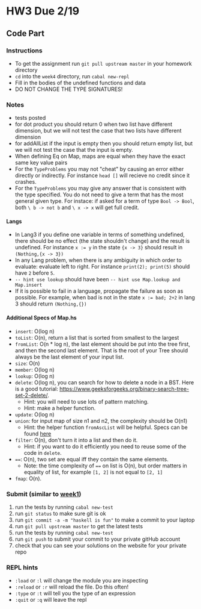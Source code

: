 # HW3 Due 2/19

## Code Part
### Instructions
* To get the assignment run ```git pull upstream master``` in your homework directory
* `cd` into the `week4` directory, run `cabal new-repl`
* Fill in the bodies of the undefined functions and data
* DO NOT CHANGE THE TYPE SIGNATURES!

### Notes
* tests posted
* for dot product you should return 0 when two list have different dimension, but we will not test the case that two lists have different dimension
* for addAllList if the input is empty then you should return empty list, but we will not test the case that the input is empty.
* When defining Eq on Map, maps are equal when they have the exact same key value pairs
* For the `TypeProblems` you may not "cheat" by causing an error either directly or indirectly.  For instance `head []` will recieve no credit since it crashes.
* For the `TypeProblems` you may give any answer that is consistent with the type specified.  You do not need to give a term that has the most general given type.  For instace: if asked for a term of type `Bool -> Bool`, both `\ b -> not b` and `\ x -> x` will get full credit.
#### Langs
* In Lang3 if you define one variable in terms of something undefined, there should be no effect (the state shouldn't change) and the result is undefined.  For instance `x := y` in the state `{x -> 3}` should result in `(Nothing,{x -> 3})`
* In any Lang problem, when there is any ambiguity in which order to evaluate:  evaluate left to right. For instance `print(2); print(5)` should have `2` before `5`.
* `-- hint use lookup` should have been `-- hint use Map.lookup and Map.insert`
* If it is possible to fail in a language, propagate the failure as soon as possible.  For example, when bad is not in the state `x := bad; 2+2` in lang 3 should return `(Nothing,{})`
#### Additional Specs of Map.hs
- `insert`: O(log n)
- `toList`: O(n), return a list that is sorted from smallest to the largest
- `fromList`: O(n * log n), the last element should be put into the tree first, and then the second last element. That is the root of your Tree should always be the last element of your input list.
- `size`: O(n)
- `member`: O(log n)
- `lookup`: O(log n)
- `delete`: O(log n), you can search for how to delete a node in a BST. Here is a good tutorial: https://www.geeksforgeeks.org/binary-search-tree-set-2-delete/. 
  - Hint: you will need to use lots of pattern matching.
  - Hint: make a helper function.
- `update`: O(log n)
- `union`: for input map of size n1 and n2, the complexity should be O(n1)
  - Hint: the helper function `fromAscList` will be helpful. Specs can be found [here](https://hackage.haskell.org/package/containers-0.6.0.1/docs/Data-Map-Lazy.html#g:4)
- `filter`: O(n), don't turn it into a list and then do it. 
  - Hint: if you want to do it efficiently you need to reuse some of the code in `delete`.
- `==`: O(n), two set are equal iff they contain the same elements.
  - Note: the time complexity of `==` on list is O(n), but order matters in equality of list, for example `[1, 2]` is not equal to `[2, 1]`
- `fmap`: O(n).

### Submit (similar to [week1](../week1))
1. run the tests by running ```cabal new-test``` 
1. run ```git status``` to make sure git is ok
1. run ```git commit -a -m "haskell is fun"``` to make a commit to your laptop
1. run ```git pull upstream master``` to get the latest tests
1. run the tests by running ```cabal new-test``` 
1. run ```git push``` to submit your commit to your private gitHub account
1. check that you can see your solutions on the website for your private repo

### REPL hints
* `:load` or `:l` will change the module you are inspecting
* `:reload` or `:r` will reload the file.  Do this often!
* `:type` or `:t` will tell you the type of an expression
* `:quit` or `:q` will leave the repl
